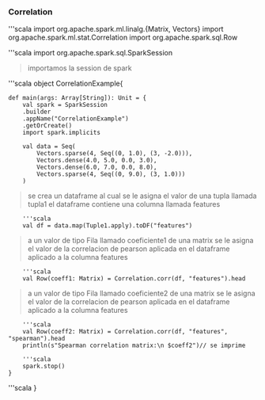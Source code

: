 ### Correlation
'''scala
import org.apache.spark.ml.linalg.{Matrix, Vectors}
import org.apache.spark.ml.stat.Correlation
import org.apache.spark.sql.Row

'''scala
import org.apache.spark.sql.SparkSession

>importamos la session de spark

'''scala
object CorrelationExample{

    def main(args: Array[String]): Unit = {
        val spark = SparkSession
        .builder
        .appName("CorrelationExample")
        .getOrCreate()
        import spark.implicits

        val data = Seq(
            Vectors.sparse(4, Seq((0, 1.0), (3, -2.0))),
            Vectors.dense(4.0, 5.0, 0.0, 3.0),
            Vectors.dense(6.0, 7.0, 0.0, 8.0),
            Vectors.sparse(4, Seq((0, 9.0), (3, 1.0)))
        )
>se crea un dataframe al cual se le asigna el valor de una tupla llamada tupla1
>el dataframe contiene una columna llamada features
        
        '''scala
        val df = data.map(Tuple1.apply).toDF("features")

>a un valor de tipo Fila llamado coeficiente1 de una matrix se le asigna el valor de la correlacion de pearson aplicada en el dataframe
>aplicado a la columna features

        '''scala
        val Row(coeff1: Matrix) = Correlation.corr(df, "features").head 
>a un valor de tipo Fila llamado coeficiente2 de una matrix se le asigna el valor de la correlacion de pearson aplicada en el dataframe
>aplicado a la columna features

        '''scala
        val Row(coeff2: Matrix) = Correlation.corr(df, "features", "spearman").head
        println(s"Spearman correlation matrix:\n $coeff2")// se imprime
        
        '''scala
        spark.stop()
    }
'''scala
}
